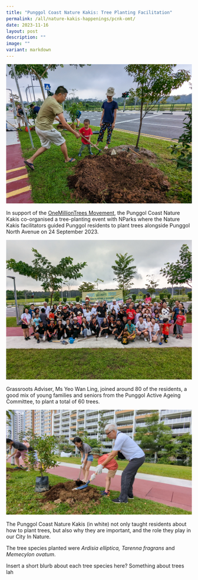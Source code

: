 ```yaml
---
title: "Punggol Coast Nature Kakis: Tree Planting Facilitation"
permalink: /all/nature-kakis-happenings/pcnk-omt/
date: 2023-11-16
layout: post
description: ""
image: ""
variant: markdown
---
```

<img src="/images/OMT/PunggolCoast_OMT_20230924__3_.jpg">
<p>In support of the <a href="/nature-kakis-network/programmes-and-activities/">OneMillionTrees Movement</a>, the Punggol Coast Nature Kakis co-organised a tree-planting event with NParks where the Nature Kakis facilitators guided Punggol residents to plant trees alongside Punggol North Avenue on 24 September 2023.</p>
<img src="/images/OMT/PunggolCoast_OMT_20230924__6_.jpg">
<p>Grassroots Adviser, Ms Yeo Wan Ling, joined around 80 of the residents, a good mix of young families and seniors from the Punggol Active Ageing Committee, to plant a total of 60 trees.</p>
<img src="/images/OMT/PunggolCoast_OMT_20230924__7_.jpg">
<p>The Punggol Coast Nature Kakis (in white) not only taught residents about how to plant trees, but also why they are important, and the role they play in our City In Nature. </p>
<p>The tree species planted were <em>Ardisia elliptica, Tarenna fragrans</em> and <em>Memecylon ovatum</em>.</p>
<p>Insert a short blurb about each tree species here? Something about trees lah</p>